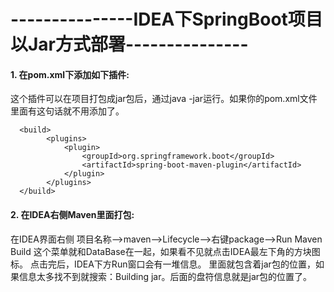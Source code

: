 # ---------------IDEA下SpringBoot项目以Jar方式部署---------------

#### 1. 在pom.xml下添加如下插件: </br>
这个插件可以在项目打包成jar包后，通过java -jar运行。如果你的pom.xml文件里面有这句话就不用添加了。
```
  <build>
        <plugins>
            <plugin>
                <groupId>org.springframework.boot</groupId>
                <artifactId>spring-boot-maven-plugin</artifactId>
            </plugin>
        </plugins>
  </build>
```
#### 2. 在IDEA右侧Maven里面打包: </br>
在IDEA界面右侧 项目名称——>maven——>Lifecycle——>右键package——>Run Maven Build
这个菜单就和DataBase在一起，如果看不见就点击IDEA最左下角的方块图标。
点击完后，IDEA下方Run窗口会有一堆信息。
里面就包含着jar包的位置，如果信息太多找不到就搜索：Building jar。后面的盘符信息就是jar包的位置了。
